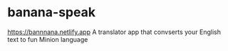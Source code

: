 # banana-speak
https://bannnana.netlify.app
A translator app that convserts your English text to fun Minion language
